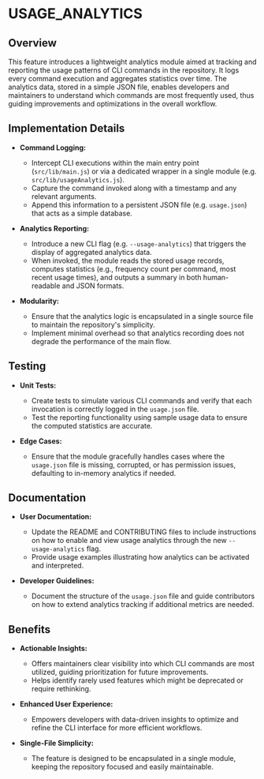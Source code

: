 # USAGE_ANALYTICS

## Overview
This feature introduces a lightweight analytics module aimed at tracking and reporting the usage patterns of CLI commands in the repository. It logs every command execution and aggregates statistics over time. The analytics data, stored in a simple JSON file, enables developers and maintainers to understand which commands are most frequently used, thus guiding improvements and optimizations in the overall workflow.

## Implementation Details
- **Command Logging:**
  - Intercept CLI executions within the main entry point (`src/lib/main.js`) or via a dedicated wrapper in a single module (e.g. `src/lib/usageAnalytics.js`).
  - Capture the command invoked along with a timestamp and any relevant arguments.
  - Append this information to a persistent JSON file (e.g. `usage.json`) that acts as a simple database.

- **Analytics Reporting:**
  - Introduce a new CLI flag (e.g. `--usage-analytics`) that triggers the display of aggregated analytics data.
  - When invoked, the module reads the stored usage records, computes statistics (e.g., frequency count per command, most recent usage times), and outputs a summary in both human-readable and JSON formats.

- **Modularity:**
  - Ensure that the analytics logic is encapsulated in a single source file to maintain the repository's simplicity.
  - Implement minimal overhead so that analytics recording does not degrade the performance of the main flow.

## Testing
- **Unit Tests:**
  - Create tests to simulate various CLI commands and verify that each invocation is correctly logged in the `usage.json` file.
  - Test the reporting functionality using sample usage data to ensure the computed statistics are accurate.

- **Edge Cases:**
  - Ensure that the module gracefully handles cases where the `usage.json` file is missing, corrupted, or has permission issues, defaulting to in-memory analytics if needed.

## Documentation
- **User Documentation:**
  - Update the README and CONTRIBUTING files to include instructions on how to enable and view usage analytics through the new `--usage-analytics` flag.
  - Provide usage examples illustrating how analytics can be activated and interpreted.

- **Developer Guidelines:**
  - Document the structure of the `usage.json` file and guide contributors on how to extend analytics tracking if additional metrics are needed.

## Benefits
- **Actionable Insights:**
  - Offers maintainers clear visibility into which CLI commands are most utilized, guiding prioritization for future improvements.
  - Helps identify rarely used features which might be deprecated or require rethinking.

- **Enhanced User Experience:**
  - Empowers developers with data-driven insights to optimize and refine the CLI interface for more efficient workflows.

- **Single-File Simplicity:**
  - The feature is designed to be encapsulated in a single module, keeping the repository focused and easily maintainable.